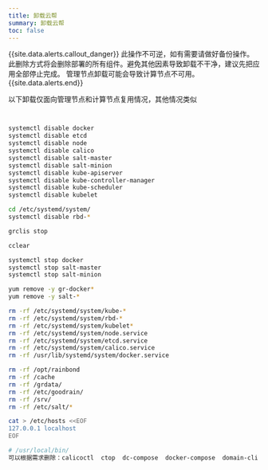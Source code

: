 ```yaml
--- 
title: 卸载云帮
summary: 卸载云帮
toc: false
---
```



{{site.data.alerts.callout_danger}}
此操作不可逆，如有需要请做好备份操作。此删除方式将会删除部署的所有组件。避免其他因素导致卸载不干净，建议先把应用全部停止完成。
管理节点卸载可能会导致计算节点不可用。
{{site.data.alerts.end}}

以下卸载仅面向管理节点和计算节点复用情况，其他情况类似

```bash


systemctl disable docker
systemctl disable etcd
systemctl disable node
systemctl disable calico
systemctl disable salt-master
systemctl disable salt-minion
systemctl disable kube-apiserver
systemctl disable kube-controller-manager
systemctl disable kube-scheduler
systemctl disable kubelet

cd /etc/systemd/system/
systemctl disable rbd-*

grclis stop

cclear

systemctl stop docker
systemctl stop salt-master
systemctl stop salt-minion

yum remove -y gr-docker*
yum remove -y salt-*

rm -rf /etc/systemd/system/kube-*
rm -rf /etc/systemd/system/rbd-*
rm -rf /etc/systemd/system/kubelet*
rm -rf /etc/systemd/system/node.service
rm -rf /etc/systemd/system/etcd.service
rm -rf /etc/systemd/system/calico.service
rm -rf /usr/lib/systemd/system/docker.service

rm -rf /opt/rainbond
rm -rf /cache
rm -rf /grdata/
rm -rf /etc/goodrain/
rm -rf /srv/
rm -rf /etc/salt/*

cat > /etc/hosts <<EOF
127.0.0.1 localhost
EOF

# /usr/local/bin/
可以根据需求删除：calicoctl  ctop  dc-compose  docker-compose  domain-cli  etcdctl  grcert  grctl  kubectl  kubelet  node  scope  yq
```
